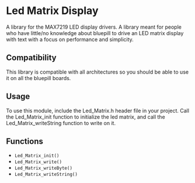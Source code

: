 
# Led Matrix Display

A library for the MAX7219 LED display drivers.
A library meant for people who have little/no knowledge about bluepill to drive an LED matrix display with text with a focus on performance and simplicity.

## Compatibility

This library is compatible with all architectures so you should be able to use it on all the bluepill boards.


## Usage

To use this module, include the Led_Matrix.h header file in your project. Call the Led_Matrix_init function to initialize the led matrix, and call the Led_Matrix_writeString function to write on it.


## Functions

- `Led_Matrix_init()`
- `Led_Matrix_write()`
- `Led_Matrix_writeByte()`
- `Led_Matrix_writeString()`

